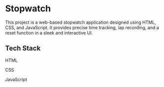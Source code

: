 
# Stopwatch

This project is a web-based stopwatch application designed using HTML, CSS, and JavaScript. It provides precise time tracking, lap recording, and a reset function in a sleek and interactive UI.



## Tech Stack

HTML

CSS

JavaScript
